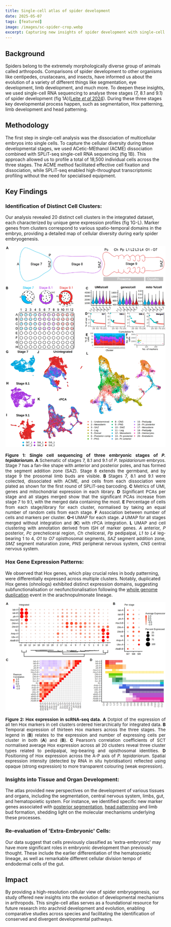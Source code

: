 ```yaml
---
title: Single-cell atlas of spider development
date: 2025-05-07
tags: [featured]
image: /images/sc-spider-crop.webp
excerpt: Capturing new insights of spider development with single-cell RNA sequencing
---
```


## Background
Spiders belong to the extremely morphologically diverse group of animals called arthropods. Comparisons of spider development to other organisms like centipedes, crustaceans, and insects, have informed us about the evolution of a variety of different things like segmentation, eye development, limb development, and much more. To deepen these insights, we used single-cell RNA sequencing to analyse three stages (7, 8.1 and 9.1) of spider development (fig 1A)(<a href="https://evodevojournal.biomedcentral.com/articles/10.1186/s13227-024-00224-4" target="_blank" rel="noopener noreferrer">Leite <i>et al</i> 2024</a>). During these three stages key developmental process happen, such as segmentation, Hox patterning, limb development and head patterning.

##  Methodology
The first step in single-cell analysis was the dissociation of multicellular embryos into single cells. To capture the cellular diversity during these developmental stages, we used ACetic-MEthanol (ACME) dissociation combined with SPLiT-seq single-cell RNA sequencing (fig 1B). This approach allowed us to profile a total of 18,500 individual cells across the three stages. The ACME method facilitated effective cell fixation and dissociation, while SPLiT-seq enabled high-throughput transcriptomic profiling without the need for specialised equipment.

## Key Findings

### Identification of Distinct Cell Clusters:
Our analysis revealed 20 distinct cell clusters in the integrated dataset, each characterized by unique gene expression profiles (fig 1G-L). Marker genes from clusters correspond to various spatio-temporal domains in the embryo, providing a detailed map of cellular diversity during early spider embryogenesis.

![Spider single cell sequencing](/images/spider-sc-fig1.webp)
<p style="text-align: justify; font-size: 0.85rem; line-height: 1.2;"><b>Figure 1: Single cell sequencing of three embryonic stages of <i>P. tepidariorum</i>. </b><b>A</b> Schematic of stages 7, 8.1 and 9.1 of <i>P. tepidariorum</i> embryos. Stage 7 has a fan-like shape with anterior and posterior poles, and has formed the segment addition zone (SAZ). Stage 8 extends the germband, and by stage 9 the prosomal limb buds are visible. <b>B</b> Stages 7, 8.1 and 9.1 were collected, dissociated with ACME, and cells from each dissociation were plated as shown for the first round of SPLiT-seq barcoding. <b>C</b> Metrics of UMI, genes and mitochondrial expression in each library. <b>D</b> Significant PCAs per stage and all stages merged show that the significant PCAs increase from stage 7 to 9.1, with the merged data containing the most. <b>E</b> Percentage of cells from each stage/library for each cluster, normalised by taking an equal number of random cells from each stage. <b>F</b> Association between number of cells and markers per cluster. <b>G–I</b> UMAP for each stage. <b>J</b> UMAP for all stages merged without integration and (<b>K</b>) with rPCA integration. <b>L</b> UMAP and cell clustering with annotation derived from ISH of marker genes. <i>A</i> anterior, <i>P</i> posterior, <i>Pc</i> precheliceral region, <i>Ch</i> cheliceral, <i>Pp</i> pedipalpal, <i>L1 to L4</i> leg-bearing 1 to 4, <i>O1 to O7</i> opisthosomal segments, <i>SAZ</i> segment addition zone, <i>SMZ</i> segment maturation zone, <i>PNS</i> peripheral nervous system, <i>CNS</i> central nervous system.</p>

### Hox Gene Expression Patterns:
We observed that Hox genes, which play crucial roles in body patterning, were differentially expressed across multiple clusters. Notably, duplicated Hox genes (ohnologs) exhibited distinct expression domains, suggesting subfunctionalisation or neofunctionalisation following the [whole genome duplication](/spider-wgd) event in the arachnopulmonate lineage.

![Single cell Hox analysis](/images/spider-sc-fig2.webp)
<p style="text-align: justify; font-size: 0.85rem; line-height: 1.2;"><b>Figure 2: Hox expression in scRNA-seq data.</b>  <b>A</b> Dotplot of the expression of all ten Hox markers in cell clusters ordered hierarchically for integrated data. <b>B</b> Temporal expression of thirteen Hox markers across the three stages. The legend in (<b>B</b>) relates to the expression and number of expressing cells per cluster in both (<b>A</b>) and (<b>B</b>). <b>C</b> Pearson’s correlation coefficients of SCT normalised average Hox expression across all 20 clusters reveal three cluster types related to pedipalpal, leg-bearing and opisthosomal identities. <b>D</b> Positioning of Hox expression across the A-P axis of <i>P. tepidariorum</i>. Spatial expression intensity (detected by RNA in situ hybridisation) reflected using opaque (strong expression) to more transparent colouring (weak expression).</p>

### Insights into Tissue and Organ Development:
The atlas provided new perspectives on the development of various tissues and organs, including the segmentation, central nervous system, limbs, gut, and hematopoietic system. For instance, we identified specific new marker genes associated with [posterior segmentation](/spider-segmentation), [head patterning](/spider-eyes) and limb bud formation, shedding light on the molecular mechanisms underlying these processes.

### Re-evaluation of 'Extra-Embryonic' Cells:
Our data suggest that cells previously classified as 'extra-embryonic' may have more significant roles in embryonic development than previously thought. These include the earlier differentiation of the hematopoietic lineage, as well as remarkable different cellular division tempo of endodermal cells of the gut.

## Impact
By providing a high-resolution cellular view of spider embryogenesis, our study offered new insights into the evolution of developmental mechanisms in arthropods. This single-cell atlas serves as a foundational resource for future research into arachnid development and evolution, enabling comparative studies across species and facilitating the identification of conserved and divergent developmental pathways.